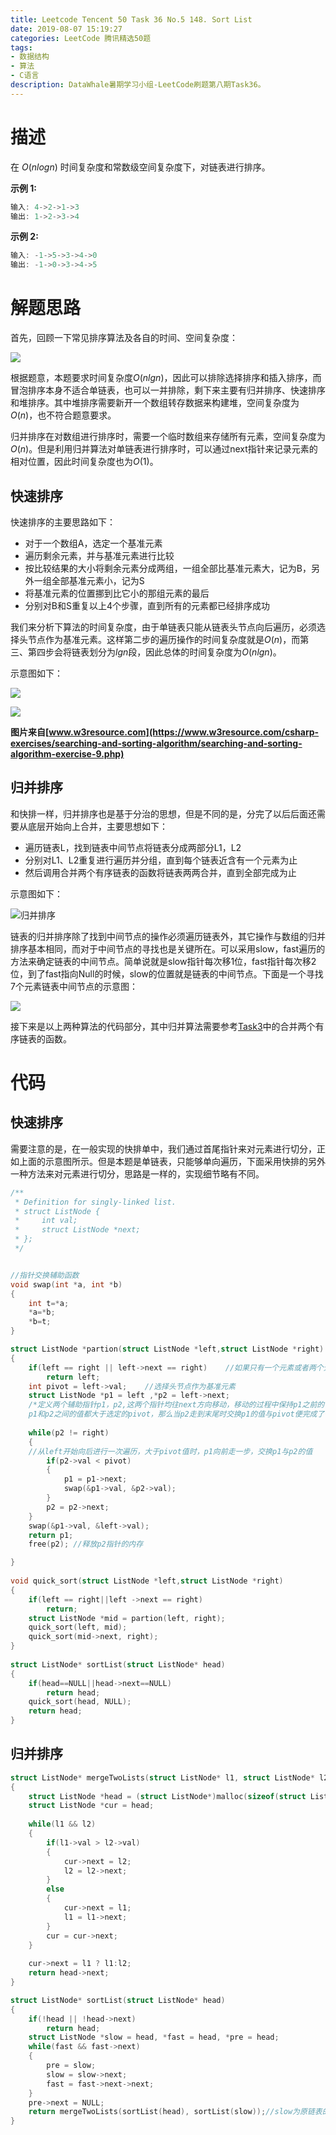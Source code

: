 ```yaml
---
title: Leetcode Tencent 50 Task 36 No.5 148. Sort List
date: 2019-08-07 15:19:27
categories: LeetCode 腾讯精选50题
tags:
- 数据结构
- 算法
- C语言
description: DataWhale暑期学习小组-LeetCode刷题第八期Task36。
---
```

# 描述

在 $O(n log n)$ 时间复杂度和常数级空间复杂度下，对链表进行排序。

**示例 1:**


```c
输入: 4->2->1->3
输出: 1->2->3->4
```


**示例 2:**

```c
输入: -1->5->3->4->0
输出: -1->0->3->4->5
```



# 解题思路

首先，回顾一下常见排序算法及各自的时间、空间复杂度：

![](https://machinelearning-1255641038.cos.ap-chengdu.myqcloud.com/Datacruiser_Blog_Sources/Big-O%2BAlgorithm%2BComplexity%2BCheat%2BSheet%2B%2528Know%2BThy%2BComplexities%2529%2Bericdrowell%2B2019-08-07%2B19-48-29.png)

根据题意，本题要求时间复杂度$O(nlgn)$，因此可以排除选择排序和插入排序，而冒泡排序本身不适合单链表，也可以一并排除，剩下来主要有归并排序、快速排序和堆排序。其中堆排序需要新开一个数组转存数据来构建堆，空间复杂度为$O(n)$，也不符合题意要求。

归并排序在对数组进行排序时，需要一个临时数组来存储所有元素，空间复杂度为$O(n)$。但是利用归并算法对单链表进行排序时，可以通过next指针来记录元素的相对位置，因此时间复杂度也为$O(1)$。 

## 快速排序

快速排序的主要思路如下：

- 对于一个数组A，选定一个基准元素
- 遍历剩余元素，并与基准元素进行比较
- 按比较结果的大小将剩余元素分成两组，一组全部比基准元素大，记为B，另外一组全部基准元素小，记为S
- 将基准元素的位置挪到比它小的那组元素的最后
- 分别对B和S重复以上4个步骤，直到所有的元素都已经排序成功

我们来分析下算法的时间复杂度，由于单链表只能从链表头节点向后遍历，必须选择头节点作为基准元素。这样第二步的遍历操作的时间复杂度就是$O(n)$，而第三、第四步会将链表划分为$lgn$段，因此总体的时间复杂度为$O(nlgn)$。

示意图如下：

![](https://machinelearning-1255641038.cos.ap-chengdu.myqcloud.com/Datacruiser_Blog_Sources/quick-sort-part-1.png)

![](https://machinelearning-1255641038.cos.ap-chengdu.myqcloud.com/Datacruiser_Blog_Sources/quick-sort-part-2.png)

**图片来自[www.w3resource.com](https://www.w3resource.com/csharp-exercises/searching-and-sorting-algorithm/searching-and-sorting-algorithm-exercise-9.php)**

## 归并排序

和快排一样，归并排序也是基于分治的思想，但是不同的是，分完了以后后面还需要从底层开始向上合并，主要思想如下：

- 遍历链表L，找到链表中间节点将链表分成两部分L1，L2
- 分别对L1、L2重复进行遍历并分组，直到每个链表近含有一个元素为止
- 然后调用合并两个有序链表的函数将链表两两合并，直到全部完成为止

示意图如下：

![归并排序](https://machinelearning-1255641038.cos.ap-chengdu.myqcloud.com/Datacruiser_Blog_Sources/Merge-Sort-e1546955959370.jpg)

链表的归并排序除了找到中间节点的操作必须遍历链表外，其它操作与数组的归并排序基本相同，而对于中间节点的寻找也是关键所在。可以采用slow，fast遍历的方法来确定链表的中间节点。简单说就是slow指针每次移1位，fast指针每次移2位，到了fast指向Null的时候，slow的位置就是链表的中间节点。下面是一个寻找7个元素链表中间节点的示意图：

![](https://machinelearning-1255641038.cos.ap-chengdu.myqcloud.com/Datacruiser_Blog_Sources/IMG_0373.HEIC%202019-08-07%2020-59-25.png)

接下来是以上两种算法的代码部分，其中归并算法需要参考[Task3](http://datacruiser.io/2019/08/05/Leetcode-%E8%85%BE%E8%AE%AF%E7%B2%BE%E9%80%8950%E9%A2%98-No-4-23-%E5%90%88%E5%B9%B6K%E4%B8%AA%E9%93%BE%E8%A1%A8/)中的合并两个有序链表的函数。

# 代码

## 快速排序

需要注意的是，在一般实现的快排单中，我们通过首尾指针来对元素进行切分，正如上面的示意图所示。但是本题是单链表，只能够单向遍历，下面采用快排的另外一种方法来对元素进行切分，思路是一样的，实现细节略有不同。

```c
/**
 * Definition for singly-linked list.
 * struct ListNode {
 *     int val;
 *     struct ListNode *next;
 * };
 */


//指针交换辅助函数
void swap(int *a, int *b)
{
    int t=*a;
    *a=*b;
    *b=t;
}

struct ListNode *partion(struct ListNode *left,struct ListNode *right)
{
    if(left == right || left->next == right)    //如果只有一个元素或者两个元素，则直接返回第一个指针
        return left;
    int pivot = left->val;    //选择头节点作为基准元素
    struct ListNode *p1 = left ,*p2 = left->next; 
    /*定义两个辅助指针p1，p2,这两个指针均往next方向移动，移动的过程中保持p1之前的值都小于选定的pivot，
    p1和p2之间的值都大于选定的pivot，那么当p2走到末尾时交换p1的值与pivot便完成了一次切分*/
    
    while(p2 != right)
    {   
    //从left开始向后进行一次遍历，大于pivot值时，p1向前走一步，交换p1与p2的值
        if(p2->val < pivot)
        {
            p1 = p1->next;
            swap(&p1->val, &p2->val);
        }
        p2 = p2->next;
    }
    swap(&p1->val, &left->val);
    return p1;
    free(p2); //释放p2指针的内存

}
    
void quick_sort(struct ListNode *left,struct ListNode *right)
{
    if(left == right||left ->next == right)    
        return;
    struct ListNode *mid = partion(left, right);
    quick_sort(left, mid);
    quick_sort(mid->next, right);
}
   
struct ListNode* sortList(struct ListNode* head) 
{
    if(head==NULL||head->next==NULL)    
        return head;
    quick_sort(head, NULL);
    return head;
}
```

## 归并排序

```c
struct ListNode* mergeTwoLists(struct ListNode* l1, struct ListNode* l2)
{
    struct ListNode *head = (struct ListNode*)malloc(sizeof(struct ListNode));
    struct ListNode *cur = head;
    
    while(l1 && l2)
    {
        if(l1->val > l2->val)
        {
            cur->next = l2;
            l2 = l2->next;
        }
        else
        {
            cur->next = l1;
            l1 = l1->next;
        }
        cur = cur->next;
    }
    
    cur->next = l1 ? l1:l2;
    return head->next;
}

struct ListNode* sortList(struct ListNode* head)
{
	if(!head || !head->next)
		return head;
	struct ListNode *slow = head, *fast = head, *pre = head;
	while(fast && fast->next)
	{
		pre = slow;
		slow = slow->next;
		fast = fast->next->next;
	}
	pre->next = NULL;
	return mergeTwoLists(sortList(head), sortList(slow));//slow为原链表的中间节点
}


```

